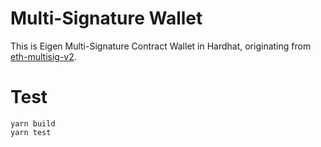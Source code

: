 # Multi-Signature Wallet

This is Eigen Multi-Signature Contract Wallet in Hardhat, originating from [eth-multisig-v2](https://github.com/BitGo/eth-multisig-v2).


# Test

```
yarn build
yarn test
```
